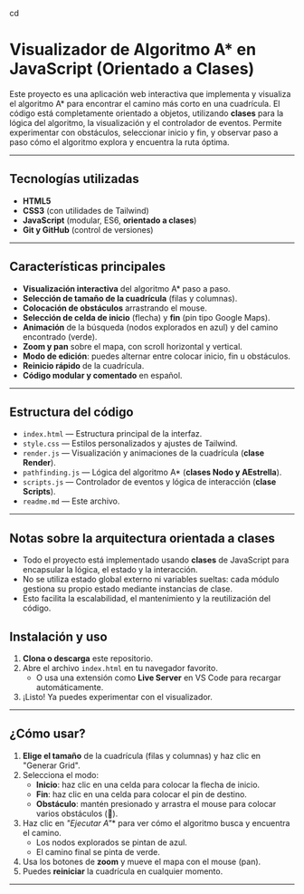 cd 
# Visualizador de Algoritmo A* en JavaScript (Orientado a Clases)

Este proyecto es una aplicación web interactiva que implementa y visualiza el algoritmo A* para encontrar el camino más corto en una cuadrícula. El código está completamente orientado a objetos, utilizando **clases** para la lógica del algoritmo, la visualización y el controlador de eventos. Permite experimentar con obstáculos, seleccionar inicio y fin, y observar paso a paso cómo el algoritmo explora y encuentra la ruta óptima.

---


## Tecnologías utilizadas

- **HTML5**
- **CSS3** (con utilidades de Tailwind)
- **JavaScript** (modular, ES6, **orientado a clases**)
- **Git y GitHub** (control de versiones)

---

## Características principales

- **Visualización interactiva** del algoritmo A* paso a paso.
- **Selección de tamaño de la cuadrícula** (filas y columnas).
- **Colocación de obstáculos** arrastrando el mouse.
- **Selección de celda de inicio** (flecha) y **fin** (pin tipo Google Maps).
- **Animación** de la búsqueda (nodos explorados en azul) y del camino encontrado (verde).
- **Zoom y pan** sobre el mapa, con scroll horizontal y vertical.
- **Modo de edición**: puedes alternar entre colocar inicio, fin u obstáculos.
- **Reinicio rápido** de la cuadrícula.
- **Código modular y comentado** en español.

---


## Estructura del código

- `index.html` — Estructura principal de la interfaz.
- `style.css` — Estilos personalizados y ajustes de Tailwind.
- `render.js` — Visualización y animaciones de la cuadrícula (**clase Render**).
- `pathfinding.js` — Lógica del algoritmo A* (**clases Nodo y AEstrella**).
- `scripts.js` — Controlador de eventos y lógica de interacción (**clase Scripts**).
- `readme.md` — Este archivo.

---


## Notas sobre la arquitectura orientada a clases

- Todo el proyecto está implementado usando **clases** de JavaScript para encapsular la lógica, el estado y la interacción.
- No se utiliza estado global externo ni variables sueltas: cada módulo gestiona su propio estado mediante instancias de clase.
- Esto facilita la escalabilidad, el mantenimiento y la reutilización del código.

## Instalación y uso

1. **Clona o descarga** este repositorio.
2. Abre el archivo `index.html` en tu navegador favorito.
   - O usa una extensión como **Live Server** en VS Code para recargar automáticamente.
3. ¡Listo! Ya puedes experimentar con el visualizador.

---

## ¿Cómo usar?

1. **Elige el tamaño** de la cuadrícula (filas y columnas) y haz clic en "Generar Grid".
2. Selecciona el modo:
   - **Inicio**: haz clic en una celda para colocar la flecha de inicio.
   - **Fin**: haz clic en una celda para colocar el pin de destino.
   - **Obstáculo**: mantén presionado y arrastra el mouse para colocar varios obstáculos (🚧).
3. Haz clic en **"Ejecutar A*"** para ver cómo el algoritmo busca y encuentra el camino.
   - Los nodos explorados se pintan de azul.
   - El camino final se pinta de verde.
4. Usa los botones de **zoom** y mueve el mapa con el mouse (pan).
5. Puedes **reiniciar** la cuadrícula en cualquier momento.

---

